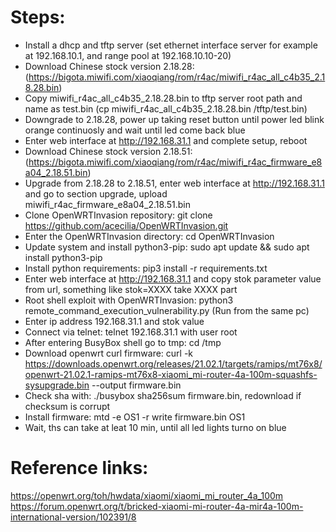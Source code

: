 # Steps:

- Install a dhcp and tftp server (set ethernet interface server for example at 192.168.10.1, and range pool at 192.168.10.10-20)
- Download Chinese stock version 2.18.28: (https://bigota.miwifi.com/xiaoqiang/rom/r4ac/miwifi_r4ac_all_c4b35_2.18.28.bin)
- Copy miwifi_r4ac_all_c4b35_2.18.28.bin to tftp server root path and name as test.bin (cp miwifi_r4ac_all_c4b35_2.18.28.bin /tftp/test.bin)
- Downgrade to 2.18.28, power up taking reset button until power led blink orange continuosly and wait until led come back blue
- Enter web interface at http://192.168.31.1 and complete setup, reboot
- Download Chinese stock version 2.18.51: (https://bigota.miwifi.com/xiaoqiang/rom/r4ac/miwifi_r4ac_firmware_e8a04_2.18.51.bin)
- Upgrade from 2.18.28 to 2.18.51, enter web interface at http://192.168.31.1 and go to section upgrade, upload miwifi_r4ac_firmware_e8a04_2.18.51.bin
- Clone OpenWRTInvasion repository: git clone https://github.com/acecilia/OpenWRTInvasion.git
- Enter the OpenWRTInvasion directory: cd OpenWRTInvasion
- Update system and install python3-pip: sudo apt update && sudo apt install python3-pip
- Install python requirements: pip3 install -r requirements.txt
- Enter web interface at http://192.168.31.1 and copy stok parameter value from url, something like stok=XXXX take XXXX part
- Root shell exploit with OpenWRTInvasion: python3 remote_command_execution_vulnerability.py (Run from the same pc)
- Enter ip address 192.168.31.1 and stok value
- Connect via telnet: telnet 192.168.31.1 with user root
- After entering BusyBox shell go to tmp: cd /tmp
- Download openwrt curl firmware: curl -k https://downloads.openwrt.org/releases/21.02.1/targets/ramips/mt76x8/openwrt-21.02.1-ramips-mt76x8-xiaomi_mi-router-4a-100m-squashfs-sysupgrade.bin --output firmware.bin
- Check sha with: ./busybox sha256sum firmware.bin, redownload if checksum is corrupt
- Install firmware: mtd -e OS1 -r write firmware.bin OS1
- Wait, ths can take at leat 10 min, until all led lights turno on blue

# Reference links:

https://openwrt.org/toh/hwdata/xiaomi/xiaomi_mi_router_4a_100m
https://forum.openwrt.org/t/bricked-xiaomi-mi-router-4a-mir4a-100m-international-version/102391/8
